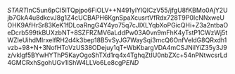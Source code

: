 $START$InC5un6pCI5lTQpjpo6FiOLV++N491ylYlQlCzV55/jfgU8fKBMo0AjY2Ujb7GkA4u8dkcvJ8g1Z4cUCBAPH6KgnSpaXcusrtVfRdx728T9P0IcNNxweUOHK9AfHrSr83KeK1fDLoaRngG4Y4yo75q7cJIXLYqbXoPGicQHi+Z3a2ntbaOeDcrb599tkBUXzbNT+8SZFRZMV6aLddPw03A0vn9mFhK4yTstP1CWzWj5tWZleUihdMIrxelfRH2d4k3bep18B5vSyJG7WaySqi3mcQ6OnfVeldG8QRxdh1vzb+98+N+3NofHToVzUS38ODejuy1qT+WbKbargVDA4mCSJNilYiZ35y3J9z/vklgf5BYwHYThP5KayOgoShTXd1rq4x4TghqZtIU0nbZXc+54nPNtwcsrLd4GMCRxhSgohUGv1lShW4LLVo6Le8cgP$END$